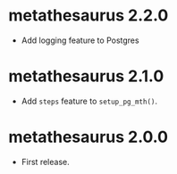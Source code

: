 # metathesaurus 2.2.0  

* Add logging feature to Postgres  

# metathesaurus 2.1.0  

* Add `steps` feature to `setup_pg_mth()`.  

# metathesaurus 2.0.0

* First release.  
